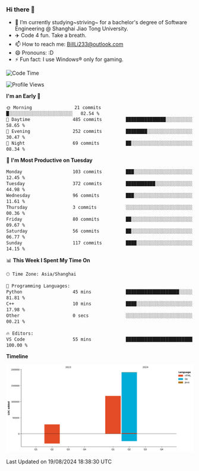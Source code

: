 ### Hi there 👋
- 🌱 I’m currently studying~striving~ for a bachelor's degree of Software Engineering @ Shanghai Jiao Tong University.
- ✈️ Code 4 fun. Take a breath.
- 📫 How to reach me: BillLi233@outlook.com
- 😄 Pronouns: :D
- ⚡ Fun fact: I use Windows® only for gaming.

<!--START_SECTION:waka-->
![Code Time](http://img.shields.io/badge/Code%20Time-292%20hrs%2015%20mins-blue)

![Profile Views](http://img.shields.io/badge/Profile%20Views-0-blue)

**I'm an Early 🐤** 

```text
🌞 Morning                21 commits          █░░░░░░░░░░░░░░░░░░░░░░░░   02.54 % 
🌆 Daytime                485 commits         ███████████████░░░░░░░░░░   58.65 % 
🌃 Evening                252 commits         ████████░░░░░░░░░░░░░░░░░   30.47 % 
🌙 Night                  69 commits          ██░░░░░░░░░░░░░░░░░░░░░░░   08.34 % 
```
📅 **I'm Most Productive on Tuesday** 

```text
Monday                   103 commits         ███░░░░░░░░░░░░░░░░░░░░░░   12.45 % 
Tuesday                  372 commits         ███████████░░░░░░░░░░░░░░   44.98 % 
Wednesday                96 commits          ███░░░░░░░░░░░░░░░░░░░░░░   11.61 % 
Thursday                 3 commits           ░░░░░░░░░░░░░░░░░░░░░░░░░   00.36 % 
Friday                   80 commits          ██░░░░░░░░░░░░░░░░░░░░░░░   09.67 % 
Saturday                 56 commits          ██░░░░░░░░░░░░░░░░░░░░░░░   06.77 % 
Sunday                   117 commits         ████░░░░░░░░░░░░░░░░░░░░░   14.15 % 
```


📊 **This Week I Spent My Time On** 

```text
🕑︎ Time Zone: Asia/Shanghai

💬 Programming Languages: 
Python                   45 mins             ████████████████████░░░░░   81.81 % 
C++                      10 mins             ████░░░░░░░░░░░░░░░░░░░░░   17.98 % 
Other                    0 secs              ░░░░░░░░░░░░░░░░░░░░░░░░░   00.21 % 

🔥 Editors: 
VS Code                  55 mins             █████████████████████████   100.00 % 
```

**Timeline**

![Lines of Code chart](https://raw.githubusercontent.com/GMH233/GMH233/main/assets/bar_graph.png)


 Last Updated on 19/08/2024 18:38:30 UTC
<!--END_SECTION:waka-->

<!--
**GMH233/GMH233** is a ✨ _special_ ✨ repository because its `README.md` (this file) appears on your GitHub profile.

Here are some ideas to get you started:

- 🔭 I’m currently working on ...
- 🌱 I’m currently learning ...
- 👯 I’m looking to collaborate on ...
- 🤔 I’m looking for help with ...
- 💬 Ask me about ...
- 📫 How to reach me: ...
- 😄 Pronouns: ...
- ⚡ Fun fact: ...
-->
